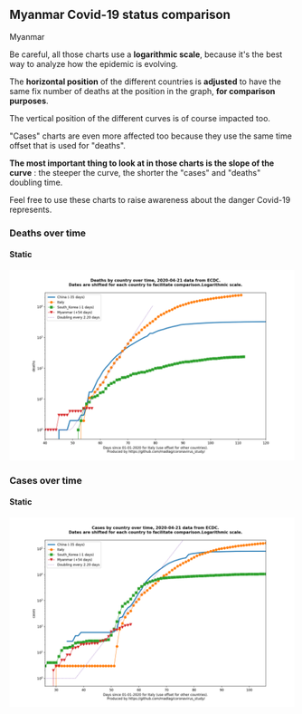 ## Myanmar Covid-19 status comparison 

Myanmar



Be careful, all those charts use a **logarithmic scale**, because it's the best way to analyze how the epidemic is evolving.
 
The **horizontal position** of the different countries is **adjusted** to have the same fix number of deaths at the position in the graph, **for comparison purposes**.

The vertical position of the different curves is of course impacted too.

"Cases" charts are even more affected too because they use the same time offset that is used for "deaths".

**The most important thing to look at in those charts is the slope of the curve** : the steeper the curve, the shorter the "cases" and "deaths" doubling time.

Feel free to use these charts to raise awareness about the danger Covid-19 represents. 


 
### Deaths over time
 
#### Static
![Myanmar covid-19 deaths static chart](https://raw.githubusercontent.com/madlag/coronavirus_study/master/notebooks/graphs/2020-04-21/countries/Myanmar/2020-04-21_Myanmar_deaths.png "Myanmar covid-19 deaths static chart")   

 
### Cases over time
 
#### Static
![Myanmar covid-19 cases static chart](https://raw.githubusercontent.com/madlag/coronavirus_study/master/notebooks/graphs/2020-04-21/countries/Myanmar/2020-04-21_Myanmar_cases.png "Myanmar covid-19 cases static chart")   

